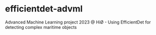 # efficientdet-advml
 Advanced Machine Learning project 2023 @ HiØ - Using EfficientDet for detecting complex maritime objects
